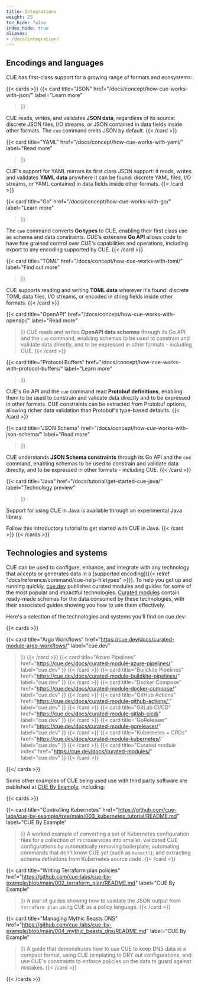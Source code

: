 ```yaml
---
title: Integrations
weight: 25
toc_hide: false
index_hide: true
aliases:
- /docs/integration/
---
```


## Encodings and languages

CUE has first-class support for a growing range of formats and ecosystems:

{{< cards >}}
{{< card
    title="JSON"
    href="/docs/concept/how-cue-works-with-json/"
    label="Learn more"
 >}}

CUE reads, writes, and validates **JSON data**, regardless of its source:
discrete JSON files, I/O streams, or JSON contained in data fields inside
other formats. The `cue` command emits JSON by default.
{{< /card >}}

{{< card
    title="YAML"
    href="/docs/concept/how-cue-works-with-yaml/"
    label="Read more"
>}}

CUE's support for YAML mirrors its first class JSON support: it reads, writes
and validates **YAML data** anywhere it can be found: discrete YAML files, I/O
streams, or YAML contained in data fields inside other formats.
{{< /card >}}

{{< card
    title="Go"
    href="/docs/concept/how-cue-works-with-go/"
    label="Learn more"
>}}

The `cue` command converts **Go types** to CUE, enabling their first class use as
schema and data constraints. CUE's extensive **Go API** allows code to have
fine grained control over CUE's capabilities and operations, including
export to any encoding supported by CUE.
{{< /card >}}

{{< card
    title="TOML"
    href="/docs/concept/how-cue-works-with-toml/"
    label="Find out more"
>}}

CUE supports reading and writing **TOML data** wherever it's found: discrete
TOML data files, I/O streams, or encoded in string fields inside other formats.
{{< /card >}}

{{< card
    title="OpenAPI"
    href="/docs/concept/how-cue-works-with-openapi/"
    label="Read more"
>}}
CUE reads and writes **OpenAPI data schemas** through its Go API and the `cue`
command, enabling schemas to be used to constrain and validate data directly,
and to be expressed in other formats - including CUE.
{{< /card >}}

{{< card
    title="Protocol Buffers"
    href="/docs/concept/how-cue-works-with-protocol-buffers/"
    label="Learn more"
>}}

CUE's Go API and the `cue` command read **Protobuf definitions**, enabling them
to be used to constrain and validate data directly and to be expressed in other
formats. CUE constraints can be extracted from Protobuf options, allowing
richer data validation than Protobuf's type-based defaults.
{{< /card >}}

{{< card
    title="JSON Schema"
    href="/docs/concept/how-cue-works-with-json-schema/"
    label="Read more"
>}}

CUE understands **JSON Schema constraints** through its Go API and the `cue`
command, enabling schemas to be used to constrain and validate data directly,
and to be expressed in other formats - including CUE.
{{< /card >}}

{{< card
    title="Java"
    href="/docs/tutorial/get-started-cue-java/"
    label="Technology preview"
>}}

Support for using CUE in Java is available through an experimental Java library.

Follow this introductory tutorial to get started with CUE in Java.
{{< /card >}}
{{< /cards >}}

## Technologies and systems

CUE can be used to configure, enhance, and integrate with any technology that
accepts or generates data in a
[supported encoding]({{< relref "docs/reference/command/cue-help-filetypes" >}}).
To help you get up and running quickly,
[cue.dev](https://cue.dev)
publishes curated modules and guides for some of the most popular and impactful technologies.
[Curated modules](https://cue.dev/docs/curated-modules/)
contain ready-made schemas for the data consumed by these technologies,
with their associated guides showing you how to use them effectively.

Here's a selection of the technologies and systems you'll find on cue.dev:

{{< cards >}}

{{< card
    title="Argo Workflows"
    href="https://cue.dev/docs/curated-module-argo-workflows/"
    label="cue.dev"
>}}
{{< /card >}}
{{< card
    title="Azure Pipelines"
    href="https://cue.dev/docs/curated-module-azure-pipelines/"
    label="cue.dev"
>}}
{{< /card >}}
{{< card
    title="Buildkite Pipelines"
    href="https://cue.dev/docs/curated-module-buildkite-pipelines/"
    label="cue.dev"
>}}
{{< /card >}}
{{< card
    title="Docker Compose"
    href="https://cue.dev/docs/curated-module-docker-compose/"
    label="cue.dev"
>}}
{{< /card >}}
{{< card
    title="GitHub Actions"
    href="https://cue.dev/docs/curated-module-github-actions/`"
    label="cue.dev"
>}}
{{< /card >}}
{{< card
    title="GitLab CI/CD"
    href="https://cue.dev/docs/curated-module-gitlab-cicd/"
    label="cue.dev"
>}}
{{< /card >}}
{{< card
    title="GoReleaser"
    href="https://cue.dev/docs/curated-module-goreleaser/"
    label="cue.dev"
>}}
{{< /card >}}
{{< card
    title="Kubernetes + CRDs"
    href="https://cue.dev/docs/curated-module-kubernetes/"
    label="cue.dev"
>}}
{{< /card >}}
{{< card
    title="Curated module index"
    href="https://cue.dev/docs/curated-modules/"
    label="cue.dev"
>}}
{{< /card >}}

{{</ cards >}}

Some other examples of CUE being used use with third party software are
published at [CUE By Example](https://github.com/cue-labs/cue-by-example/),
including:

{{< cards >}}

{{< card
    title="Controlling Kubernetes"
    href="https://github.com/cue-labs/cue-by-example/tree/main/003_kubernetes_tutorial/README.md"
    label="CUE By Example"
>}}
A worked example of converting a set of Kubernetes configuration files
for a collection of microservices into smaller, validated CUE configurations by
automatically removing boilerplate;
automating commands that don't know CUE yet (such as `kubectl`);
and extracting schema definitions from Kubernetes source code.
{{< /card >}}

{{< card
    title="Writing Terraform plan policies"
    href="https://github.com/cue-labs/cue-by-example/blob/main/002_terraform_plan/README.md"
    label="CUE By Example"
>}}
A pair of guides showing how to validate the JSON output from `terraform plan`
using CUE as a policy language.
{{< /card >}}

{{< card
    title="Managing Mythic Beasts DNS"
    href="https://github.com/cue-labs/cue-by-example/blob/main/004_mythic_beasts_dns/README.md"
    label="CUE By Example"
>}}
A guide that demonstrates how to use CUE to keep DNS data in a compact format,
using CUE templating to DRY out configurations, and use CUE's constraints to
enforce policies on the data to guard against mistakes.
{{< /card >}}

{{< /cards >}}

